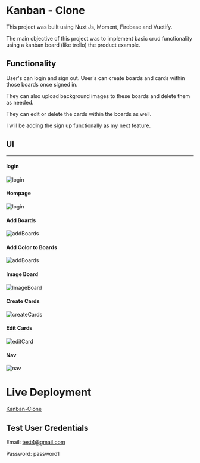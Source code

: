 # Kanban - Clone

  This project was built using Nuxt Js, Moment, Firebase and Vuetify.

  The main objective of this project was to implement basic crud functionality using a kanban board (like trello) the product example.
  

  ## Functionality 
  User's can login and sign out. 
  User's can create boards and cards within those boards once signed in.

  They can also upload background images to these boards and delete them as needed.

  They can edit or delete the cards within the boards as well.

  I will be adding the sign up functionally as my next feature.

  ## UI 
---
#### login
  ![login](./assets/pics/login.png)
#### Hompage
  ![login](./assets/pics/homepage.png)
#### Add Boards
  ![addBoards](./assets/pics/addBoards.png)
#### Add Color to Boards
  ![addBoards](./assets/pics/ColorBoard.png)
#### Image Board
  ![ImageBoard](./assets/pics/imageBoard.png)
#### Create Cards
  ![createCards](./assets/pics/createCard.png)
#### Edit Cards
  ![editCard](./assets/pics/EditCard.png)
#### Nav
![nav](./assets/pics/nav.png)

# Live Deployment 

  [Kanban-Clone](https://kanban-clone-jj.web.app/)
  ## Test User Credentials
  
  Email: test4@gmail.com

  Password: password1
